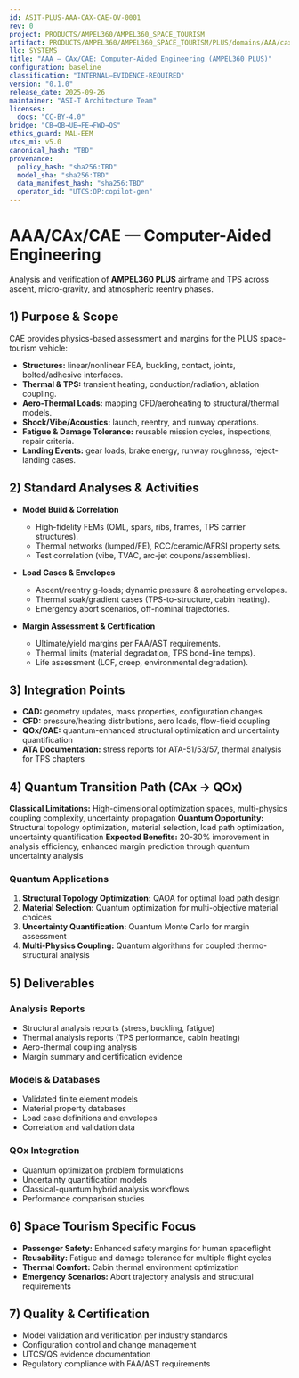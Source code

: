 ```yaml
---
id: ASIT-PLUS-AAA-CAX-CAE-OV-0001
rev: 0
project: PRODUCTS/AMPEL360/AMPEL360_SPACE_TOURISM
artifact: PRODUCTS/AMPEL360/AMPEL360_SPACE_TOURISM/PLUS/domains/AAA/cax/CAE/README.md
llc: SYSTEMS
title: "AAA — CAx/CAE: Computer-Aided Engineering (AMPEL360 PLUS)"
configuration: baseline
classification: "INTERNAL–EVIDENCE-REQUIRED"
version: "0.1.0"
release_date: 2025-09-26
maintainer: "ASI-T Architecture Team"
licenses:
  docs: "CC-BY-4.0"
bridge: "CB→QB→UE→FE→FWD→QS"
ethics_guard: MAL-EEM
utcs_mi: v5.0
canonical_hash: "TBD"
provenance:
  policy_hash: "sha256:TBD"
  model_sha: "sha256:TBD"
  data_manifest_hash: "sha256:TBD"
  operator_id: "UTCS:OP:copilot-gen"
---
```


# AAA/CAx/CAE — Computer-Aided Engineering

Analysis and verification of **AMPEL360 PLUS** airframe and TPS across ascent, micro-gravity, and atmospheric reentry phases.

## 1) Purpose & Scope

CAE provides physics-based assessment and margins for the PLUS space-tourism vehicle:
- **Structures:** linear/nonlinear FEA, buckling, contact, joints, bolted/adhesive interfaces.
- **Thermal & TPS:** transient heating, conduction/radiation, ablation coupling.
- **Aero-Thermal Loads:** mapping CFD/aeroheating to structural/thermal models.
- **Shock/Vibe/Acoustics:** launch, reentry, and runway operations.
- **Fatigue & Damage Tolerance:** reusable mission cycles, inspections, repair criteria.
- **Landing Events:** gear loads, brake energy, runway roughness, reject-landing cases.

## 2) Standard Analyses & Activities

- **Model Build & Correlation**
  - High-fidelity FEMs (OML, spars, ribs, frames, TPS carrier structures).
  - Thermal networks (lumped/FE), RCC/ceramic/AFRSI property sets.
  - Test correlation (vibe, TVAC, arc-jet coupons/assemblies).

- **Load Cases & Envelopes**
  - Ascent/reentry g-loads; dynamic pressure & aeroheating envelopes.
  - Thermal soak/gradient cases (TPS-to-structure, cabin heating).
  - Emergency abort scenarios, off-nominal trajectories.

- **Margin Assessment & Certification**
  - Ultimate/yield margins per FAA/AST requirements.
  - Thermal limits (material degradation, TPS bond-line temps).
  - Life assessment (LCF, creep, environmental degradation).

## 3) Integration Points

- **CAD:** geometry updates, mass properties, configuration changes
- **CFD:** pressure/heating distributions, aero loads, flow-field coupling
- **QOx/CAE:** quantum-enhanced structural optimization and uncertainty quantification
- **ATA Documentation:** stress reports for ATA-51/53/57, thermal analysis for TPS chapters

## 4) Quantum Transition Path (CAx → QOx)

**Classical Limitations:** High-dimensional optimization spaces, multi-physics coupling complexity, uncertainty propagation
**Quantum Opportunity:** Structural topology optimization, material selection, load path optimization, uncertainty quantification
**Expected Benefits:** 20-30% improvement in analysis efficiency, enhanced margin prediction through quantum uncertainty analysis

### Quantum Applications
1. **Structural Topology Optimization:** QAOA for optimal load path design
2. **Material Selection:** Quantum optimization for multi-objective material choices
3. **Uncertainty Quantification:** Quantum Monte Carlo for margin assessment
4. **Multi-Physics Coupling:** Quantum algorithms for coupled thermo-structural analysis

## 5) Deliverables

### Analysis Reports
- Structural analysis reports (stress, buckling, fatigue)
- Thermal analysis reports (TPS performance, cabin heating)
- Aero-thermal coupling analysis
- Margin summary and certification evidence

### Models & Databases
- Validated finite element models
- Material property databases
- Load case definitions and envelopes
- Correlation and validation data

### QOx Integration
- Quantum optimization problem formulations
- Uncertainty quantification models
- Classical-quantum hybrid analysis workflows
- Performance comparison studies

## 6) Space Tourism Specific Focus

- **Passenger Safety:** Enhanced safety margins for human spaceflight
- **Reusability:** Fatigue and damage tolerance for multiple flight cycles
- **Thermal Comfort:** Cabin thermal environment optimization
- **Emergency Scenarios:** Abort trajectory analysis and structural requirements

## 7) Quality & Certification

- Model validation and verification per industry standards
- Configuration control and change management
- UTCS/QS evidence documentation
- Regulatory compliance with FAA/AST requirements
